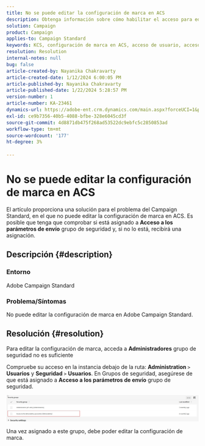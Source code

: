```yaml
---
title: No se puede editar la configuración de marca en ACS
description: Obtenga información sobre cómo habilitar el acceso para editar la configuración de marca en ACS. Selecciónelo si se le añade al grupo de seguridad "Acceso a los parámetros de envío".
solution: Campaign
product: Campaign
applies-to: Campaign Standard
keywords: KCS, configuración de marca en ACS, acceso de usuario, acceso al parámetro de envío, estándar de campaña
resolution: Resolution
internal-notes: null
bug: false
article-created-by: Nayanika Chakravarty
article-created-date: 1/12/2024 6:00:05 PM
article-published-by: Nayanika Chakravarty
article-published-date: 1/22/2024 5:28:57 PM
version-number: 1
article-number: KA-23461
dynamics-url: https://adobe-ent.crm.dynamics.com/main.aspx?forceUCI=1&pagetype=entityrecord&etn=knowledgearticle&id=ea64f666-74b1-ee11-a569-6045bd006a22
exl-id: ce9b7356-40b5-4088-bfbe-328e6045cd3f
source-git-commit: 4d8871db475f268ad53522dc9ebfc5c2850853ad
workflow-type: tm+mt
source-wordcount: '177'
ht-degree: 3%

---
```


# No se puede editar la configuración de marca en ACS


El artículo proporciona una solución para el problema del Campaign Standard, en el que no puede editar la configuración de marca en ACS. Es posible que tenga que comprobar si está asignado a <b>Acceso a los parámetros de envío</b> grupo de seguridad y, si no lo está, recibirá una asignación.

## Descripción {#description}


### Entorno

Adobe Campaign Standard

### Problema/Síntomas

No puede editar la configuración de marca en Adobe Campaign Standard.


## Resolución {#resolution}


Para editar la configuración de marca, acceda a <b>Administradores</b> grupo de seguridad no es suficiente

Compruebe su acceso en la instancia debajo de la ruta: <b>Administration </b>`>`  <b>Usuarios</b> y <b>Seguridad </b>`>`  <b>Usuarios</b>. En Grupos de seguridad, asegúrese de que está asignado a <b>Acceso a los parámetros de envío</b> grupo de seguridad.

![](assets/f7846f6e-31b9-ee11-a569-6045bd006704.png)

Una vez asignado a este grupo, debe poder editar la configuración de marca.
